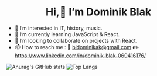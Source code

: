  <h1 align="center"> Hi,👋 I’m Dominik Blak</h1>
 
- 👀 I’m interested in IT, history, music.
- 🌱 I’m currently learning JavaScript & React.
- 💞️ I’m looking to collaborate on projects with React.
- 📫 How to reach me : :email: bldominikak@gmail.com :family: https://www.linkedin.com/in/dominik-blak-060416176/

![Anurag's GitHub stats](https://github-readme-stats.vercel.app/api?username=dominikblak&show_icons=true&theme=tokyonight)
![Top Langs](https://github-readme-stats.vercel.app/api/top-langs/?username=dominikblak&layout=compact&theme=tokyonight)



<!---
dominikblak/dominikblak is a ✨ special ✨ repository because its `README.md` (this file) appears on your GitHub profile.
You can click the Preview link to take a look at your changes.
--->
